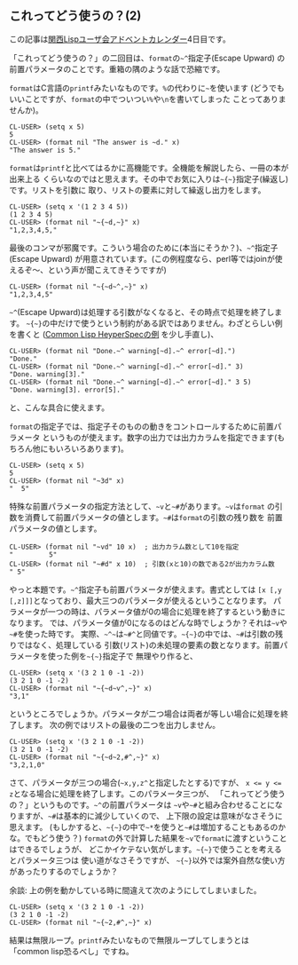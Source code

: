 ## これってどう使うの？(2)

この記事は[関西Lispユーザ会アドベントカレンダー](https://adventar.org/calendars/2490)4日目です。

「これってどう使うの？」の二回目は、`format`の`~^`指定子(Escape Upward)
の前置パラメータのことです。重箱の隅のような話で恐縮です。

`format`はC言語の`printf`みたいなものです。`%`の代わりに`~`を使います
(どうでもいいことですが、`format`の中でついつい`%`や`\n`を書いてしまった
ことってありませんか)。

```
CL-USER> (setq x 5)
5
CL-USER> (format nil "The answer is ~d." x)
"The answer is 5."
```

`format`は`printf`と比べてはるかに高機能です。全機能を解説したら、一冊の本が出来上る
くらいなのではと思えます。その中でお気に入りは`~{~}`指定子(繰返し)です。リストを引数に
取り、リストの要素に対して繰返し出力をします。

```
CL-USER> (setq x '(1 2 3 4 5))
(1 2 3 4 5)
CL-USER> (format nil "~{~d,~}" x)
"1,2,3,4,5,"
```

最後のコンマが邪魔です。こういう場合のために(本当にそうか？)、`~^`指定子
(Escape Upward)
が用意されています。(この例程度なら、perl等ではjoinが使えるぞ〜、という声が聞こえてきそうですが)

```
CL-USER> (format nil "~{~d~^,~}" x)
"1,2,3,4,5"
```

`~^`(Escape Upward)は処理する引数がなくなると、その時点で処理を終了します。
`~{~}`の中だけで使うという制約がある訳ではありません。わざとらしい例を書くと
([Common Lisp HeyperSpecの例](http://clhs.lisp.se/Body/22_cib.htm) を少し手直し)、

```
CL-USER> (format nil "Done.~^ warning[~d].~^ error[~d].")
"Done."
CL-USER> (format nil "Done.~^ warning[~d].~^ error[~d]." 3)
"Done. warning[3]."
CL-USER> (format nil "Done.~^ warning[~d].~^ error[~d]." 3 5)
"Done. warning[3]. error[5]."
```

と、こんな具合に使えます。

`format`の指定子では、指定子そのものの動きをコントロールするために前置パラメータ
というものが使えます。数字の出力では出力カラムを指定できます(もちろん他にもいろいろあります)。

```
CL-USER> (setq x 5)
5
CL-USER> (format nil "~3d" x)
"  5"
```

特殊な前置パラメータの指定方法として、`~v`と`~#`があります。`~v`は`format`
の引数を消費して前置パラメータの値とします。`~#`は`format`の引数の残り数を
前置パラメータの値とします。

```
CL-USER> (format nil "~vd" 10 x)  ; 出力カラム数として10を指定
"         5"
CL-USER> (format nil "~#d" x 10)  ; 引数(xと10)の数である2が出力カラム数
" 5"
```

やっと本題です。`~^`指定子も前置パラメータが使えます。書式としては
`[x [,y [,z]]]`となっており、最大三つのパラメータが使えるということなります。
パラメータが一つの時は、パラメータ値が0の場合に処理を終了するという動きになります。
では、パラメータ値が0になるのはどんな時でしょうか？それは`~v`や`~#`を使った時です。
実際、`~^~`は`~#^`と同値です。`~{~}`の中では、`~#`は引数の残りではなく、処理している
引数(リスト)の未処理の要素の数となります。前置パラメータを使った例を`~{~}`指定子で
無理やり作ると、

```
CL-USER> (setq x '(3 2 1 0 -1 -2))
(3 2 1 0 -1 -2)
CL-USER> (format nil "~{~d~v^,~}" x)
"3,1"
```

というところでしょうか。パラメータが二つ場合は両者が等しい場合に処理を終了します。
次の例ではリストの最後の二つを出力しません。

```
CL-USER> (setq x '(3 2 1 0 -1 -2))
(3 2 1 0 -1 -2)
CL-USER> (format nil "~{~d~2,#^,~}" x)
"3,2,1,0"
```

さて、パラメータが三つの場合(`~x,y,z^`と指定したとする)ですが、
`x <= y <= z`となる場合に処理を終了します。このパラメータ三つが、
「これってどう使うの？」というものです。`~^`の前置パラメータは
`~v`や`~#`と組み合わせることになりますが、`~#`は基本的に減少していくので、
上下限の設定は意味がなさそうに思えます。
(もしかすると、`~{~}`の中で`~*`を使うと`~#`は増加することもあるのかな。でもどう使う？)
`format`の外で計算した結果を`~v`で`format`に渡すということはできるでしょうが、
どこかイケテない気がします。`~{~}`で使うことを考えるとパラメータ三つは
使い道がなさそうですが、
`~{~}`以外では案外自然な使い方があったりするのでしょうか？

余談: 上の例を動かしている時に間違えて次のようにしてしまいました。

```
CL-USER> (setq x '(3 2 1 0 -1 -2))
(3 2 1 0 -1 -2)
CL-USER> (format nil "~{~2,#^,~}" x)
```

結果は無限ループ。`printf`みたいなもので無限ループしてしまうとは
「common lisp恐るべし」ですね。


